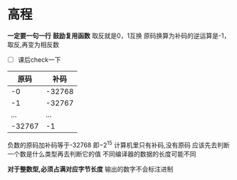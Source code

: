 # 高程

**一定要一句一行**
**鼓励复用函数**
取反就是0，1互换
原码换算为补码的逆运算是-1，取反,再变为相反数
- [ ] 课后check一下


|原码|补码|
|--|--|
|-0|-32768|
|-1|-32767|
|...|...|
|-32767|-1|
负数的原码加补码等于-32768 即$-2^{15}$
计算机里只有补码,没有原码
应该先去判断一个数是什么类型再去判断它的值
不同编译器的数据的长度可能不同

**对于整数型,必须占满对应字节长度**
输出的数字不会标注进制
